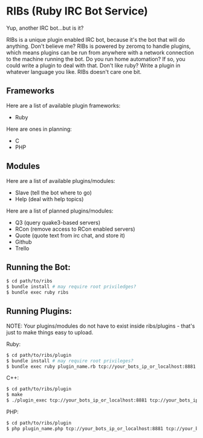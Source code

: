 RIBs (Ruby IRC Bot Service)
===========================

Yup, another IRC bot...but is it?

RIBs is a unique plugin enabled IRC bot, because it's the bot that will do anything.
Don't believe me? 
RIBs is powered by zeromq to handle plugins, which means plugins can be run from anywhere with a network connection to the machine running the bot.
Do you run home automation?  If so, you could write a plugin to deal with that.
Don't like ruby?  Write a plugin in whatever language you like.  RIBs doesn't care one bit.

Frameworks
----------

Here are a list of available plugin frameworks:

 * Ruby

Here are ones in planning:

 * C
 * PHP

Modules
-------

Here are a list of available plugins/modules:

 * Slave (tell the bot where to go)
 * Help (deal with help topics)

Here are a list of planned plugins/modules:

 * Q3 (query quake3-based servers)
 * RCon (remove access to RCon enabled servers)
 * Quote (quote text from irc chat, and store it)
 * Github
 * Trello

Running the Bot:
----------------

```sh
$ cd path/to/ribs
$ bundle install # may require root priviledges?
$ bundle exec ruby ribs
```

Running Plugins:
----------------

NOTE: Your plugins/modules do not have to exist inside ribs/plugins - that's just to make things easy to upload.

Ruby:

```sh
$ cd path/to/ribs/plugin
$ bundle install # may require root privileges?
$ bundle exec ruby plugin_name.rb tcp://your_bots_ip_or_localhost:8881 tcp://your_bots_ip_or_localhost:8882
```

C++:

```sh
$ cd path/to/ribs/plugin
$ make
$ ./plugin_exec tcp://your_bots_ip_or_localhost:8881 tcp://your_bots_ip_or_localhost:8882
```

PHP:

```sh
$ cd path/to/ribs/plugin
$ php plugin_name.php tcp://your_bots_ip_or_localhost:8881 tcp://your_bots_ip_or_localhost:8882
```